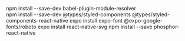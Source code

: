 npm install --save-dev babel-plugin-module-resolver  
npm install --save-dev @types/styled-components @types/styled-components-react-native
expo install expo-font @expo-google-fonts/roboto
expo install react-native-svg
npm install --save phosphor-react-native
